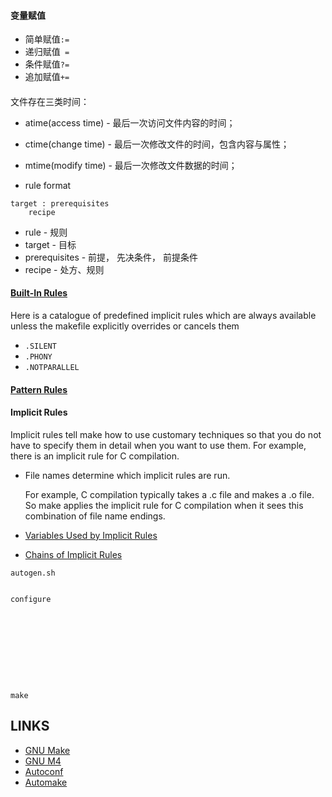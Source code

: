 
#### 变量赋值

* 简单赋值`:=`
* 递归赋值` =`
* 条件赋值`?=`
* 追加赋值`+=`

####

文件存在三类时间：

* atime(access time) - 最后一次访问文件内容的时间；
* ctime(change time) - 最后一次修改文件的时间，包含内容与属性；
* mtime(modify time) - 最后一次修改文件数据的时间；


* rule format

```
target : prerequisites
	recipe
```

* rule - 规则
* target - 目标
* prerequisites - 前提， 先决条件， 前提条件
* recipe - 处方、规则


#### [Built-In Rules](https://www.gnu.org/software/make/manual/html_node/Catalogue-of-Rules.html)

Here is a catalogue of predefined implicit rules which are always available
unless the makefile explicitly overrides or cancels them


* `.SILENT`
* `.PHONY`
* `.NOTPARALLEL`


#### [Pattern Rules](https://www.gnu.org/software/make/manual/html_node/Pattern-Rules.html)


#### Implicit Rules

Implicit rules tell make how to use customary techniques so that you do not have
to specify them in detail when you want to use them. For example, there is an
implicit rule for C compilation.

*  File names determine which implicit rules are run.

	For example, C compilation typically takes a .c file and makes a .o file. So
	make applies the implicit rule for C compilation when it sees this
	combination of file name endings.




* [Variables Used by Implicit Rules](https://www.gnu.org/software/make/manual/html_node/Implicit-Variables.html)
* [Chains of Implicit Rules](https://www.gnu.org/software/make/manual/html_node/Chained-Rules.html)




```
autogen.sh


configure










make

```



## LINKS


* [GNU Make](https://www.gnu.org/software/make/manual/html_node/index.html#SEC_Contents)
* [GNU M4](https://www.gnu.org/software/m4/m4.html)
* [Autoconf](https://www.gnu.org/software/autoconf/autoconf.html)
* [Automake](https://www.gnu.org/software/automake/)
